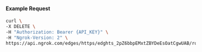 <!-- Code generated for API Clients. DO NOT EDIT. -->

#### Example Request

```bash
curl \
-X DELETE \
-H "Authorization: Bearer {API_KEY}" \
-H "Ngrok-Version: 2" \
https://api.ngrok.com/edges/https/edghts_2pZ6bbpEMxtZBYDeEsOatCgwUAB/routes/edghtsrt_2pZ6bbmfRhTfAoQGWW9xCEsgfl0/compression
```
